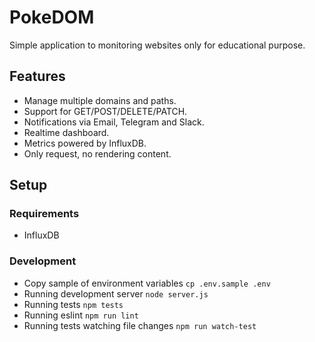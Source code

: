 # PokeDOM

Simple application to monitoring websites only for educational purpose.

## Features

- Manage multiple domains and paths.
- Support for GET/POST/DELETE/PATCH.
- Notifications via Email, Telegram and Slack.
- Realtime dashboard.
- Metrics powered by InfluxDB.
- Only request, no rendering content.

## Setup

### Requirements

  - InfluxDB

### Development

  - Copy sample of environment variables `cp .env.sample .env`
  - Running development server `node server.js`
  - Running tests `npm tests`
  - Running eslint `npm run lint`
  - Running tests watching file changes `npm run watch-test`
